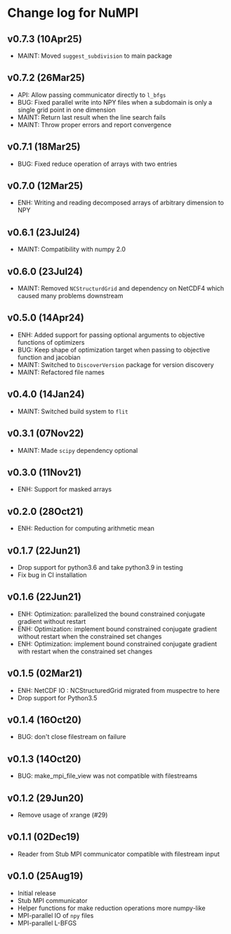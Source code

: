 Change log for NuMPI
===================

v0.7.3 (10Apr25)
----------------

- MAINT: Moved `suggest_subdivision` to main package

v0.7.2 (26Mar25)
----------------

- API: Allow passing communicator directly to `l_bfgs`
- BUG: Fixed parallel write into NPY files when a subdomain is only a single
  grid point in one dimension
- MAINT: Return last result when the line search fails
- MAINT: Throw proper errors and report convergence

v0.7.1 (18Mar25)
----------------

- BUG: Fixed reduce operation of arrays with two entries

v0.7.0 (12Mar25)
----------------

- ENH: Writing and reading decomposed arrays of arbitrary dimension to NPY

v0.6.1 (23Jul24)
----------------

- MAINT: Compatibility with numpy 2.0

v0.6.0 (23Jul24)
----------------

- MAINT: Removed `NCStructurdGrid` and dependency on NetCDF4 which caused many
  problems downstream

v0.5.0 (14Apr24)
----------------

- ENH: Added support for passing optional arguments to objective functions
  of optimizers
- BUG: Keep shape of optimization target when passing to objective function and
  jacobian
- MAINT: Switched to `DiscoverVersion` package for version discovery
- MAINT: Refactored file names

v0.4.0 (14Jan24)
----------------

- MAINT: Switched build system to `flit`

v0.3.1 (07Nov22)
----------------

- MAINT: Made `scipy` dependency optional

v0.3.0 (11Nov21)
----------------

- ENH: Support for masked arrays

v0.2.0 (28Oct21)
----------------

- ENH: Reduction for computing arithmetic mean

v0.1.7 (22Jun21)
----------------

- Drop support for python3.6 and take python3.9 in testing
- Fix bug in CI installation

v0.1.6 (22Jun21)
----------------

- ENH: Optimization: parallelized the bound constrained conjugate gradient without restart
- ENH: Optimization: implement bound constrained conjugate gradient without restart when the constrained set changes
- ENH: Optimization: implement bound constrained conjugate gradient with restart when the constrained set changes

v0.1.5 (02Mar21)
----------------

- ENH: NetCDF IO : NCStructuredGrid migrated from muspectre to here
- Drop support for Python3.5

v0.1.4 (16Oct20)
----------------
- BUG: don't close filestream on failure

v0.1.3 (14Oct20)
----------------
- BUG: make_mpi_file_view was not compatible with filestreams

v0.1.2 (29Jun20)
----------------
- Remove usage of xrange (#29)

v0.1.1 (02Dec19)
----------------

- Reader from Stub MPI communicator compatible with filestream input 

v0.1.0 (25Aug19)
----------------

- Initial release
- Stub MPI communicator
- Helper functions for make reduction operations more numpy-like
- MPI-parallel IO of `npy` files
- MPI-parallel L-BFGS
